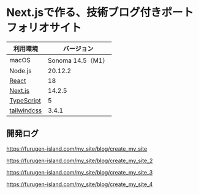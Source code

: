 # Next.jsで作る、技術ブログ付きポートフォリオサイト

| 利用環境                                      | バージョン              |
| --------------------------------------------- | ----------------------- |
| macOS                                         | Sonoma 14.5（M1）        |
| Node.js                                       | 20.12.2                 |
| [React](https://ja.react.dev/)                | 18                      |
| [Next.js](https://nextjs.org/)                | 14.2.5                  |
| [TypeScript](https://www.typescriptlang.org/) | 5                       |
| [tailwindcss](https://tailwindcss.com/)       | 3.4.1                   |

## 開発ログ

https://furugen-island.com/my_site/blog/create_my_site

https://furugen-island.com/my_site/blog/create_my_site_2

https://furugen-island.com/my_site/blog/create_my_site_3

https://furugen-island.com/my_site/blog/create_my_site_4